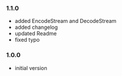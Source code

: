 ### 1.1.0
- added EncodeStream and DecodeStream
- added changelog
- updated Readme
- fixed typo

### 1.0.0
- initial version
